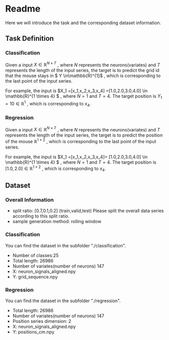 # Readme

Here we will introduce the task and the corresponding dataset information.

## Task Definition

### Classification

Given a input $X \in \mathbb{R}^{N \times T}$ , where $N$ represents the neurons(variates) and $T$ represents the length of the input series, the target is to predict  the grid id that the mouse stays in $ Y \in\mathbb{R}^{1}$ , which is corresponding to the last point of the input series.

For example, the input is $X_1 =[x_1,x_2,x_3,x_4] =[1.0,2.0,3.0,4.0] \in \mathbb{R}^{1 \times 4} $ , where $N = 1$ and $T = 4$.  The  target position is  $Y_1 = 10 \in \mathbb{R}^{1 }$ , which is corresponding to $x_4$. 



### Regression

Given a input $X \in \mathbb{R}^{N \times T}$ , where $N$ represents the neurons(variates) and $T$ represents the length of the input series, the target is to predict the position of the mouse  $\mathbb{R}^{1 \times 2}$ , which is corresponding to the last point of the input series.

For example, the input is $X_1 =[x_1,x_2,x_3,x_4]= [1.0,2.0,3.0,4.0] \in \mathbb{R}^{1 \times 4} $ , where $N = 1$ and $T = 4$. The  target position is  $[1.0,2.0] \in \mathbb{R}^{1 \times 2}$ , which is corresponding to $x_4$. 



## Dataset

### Overall Information

- split ratio: [0.7,0.1,0.2] (train,valid,test) Please split the overall data series according to this split ratio.
- sample generation method: rolling window

### Classification

You can find the dataset in the subfolder "./classification".

- Number of classes:25
- Total length: 26986
- Number of variates(number of neurons) 147
- X: neuron_signals_aligned.npy 
- Y: grid_sequence.npy

### Regression

You can find the dataset in the subfolder "./regression".

- Total length: 26986
- Number of variates(number of neurons) 147
- Position series dimension: 2
- X: neuron_signals_aligned.npy 
- Y: positions_cm.npy



